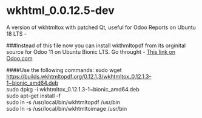 # wkhtml_0.0.12.5-dev
A version of  wkhtmltox with patched Qt, useful for Odoo Reports on Ubuntu 18 LTS - 

###Instead of this file now you can install wkthmltopdf from its orginital source for Odoo 11 on Ubuntu Bionic LTS. 
Go throught - [This link on Odoo.com](https://www.odoo.com/forum/help-1/question/ubuntu-18-04-lts-how-to-install-wkhtmltopdf-0-12-1-134198)

####Use the following commands:
sudo wget https://builds.wkhtmltopdf.org/0.12.1.3/wkhtmltox_0.12.1.3-1~bionic_amd64.deb </br>
sudo dpkg -i wkhtmltox_0.12.1.3-1~bionic_amd64.deb </br>
sudo apt-get install -f </br>
sudo ln -s /usr/local/bin/wkhtmltopdf /usr/bin </br>
sudo ln -s /usr/local/bin/wkhtmltoimage /usr/bin </br>
